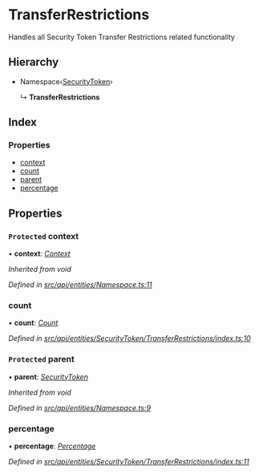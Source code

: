 # TransferRestrictions

Handles all Security Token Transfer Restrictions related functionality

## Hierarchy

* Namespace‹[SecurityToken](securitytoken.md)›

  ↳ **TransferRestrictions**

## Index

### Properties

* [context](transferrestrictions.md#protected-context)
* [count](transferrestrictions.md#count)
* [parent](transferrestrictions.md#protected-parent)
* [percentage](transferrestrictions.md#percentage)

## Properties

### `Protected` context

• **context**: [_Context_](context.md)

_Inherited from void_

_Defined in_ [_src/api/entities/Namespace.ts:11_](https://github.com/PolymathNetwork/polymesh-sdk/blob/a0872cf4/src/api/entities/Namespace.ts#L11)

### count

• **count**: [_Count_](count.md)

_Defined in_ [_src/api/entities/SecurityToken/TransferRestrictions/index.ts:10_](https://github.com/PolymathNetwork/polymesh-sdk/blob/a0872cf4/src/api/entities/SecurityToken/TransferRestrictions/index.ts#L10)

### `Protected` parent

• **parent**: [_SecurityToken_](securitytoken.md)

_Inherited from void_

_Defined in_ [_src/api/entities/Namespace.ts:9_](https://github.com/PolymathNetwork/polymesh-sdk/blob/a0872cf4/src/api/entities/Namespace.ts#L9)

### percentage

• **percentage**: [_Percentage_](percentage.md)

_Defined in_ [_src/api/entities/SecurityToken/TransferRestrictions/index.ts:11_](https://github.com/PolymathNetwork/polymesh-sdk/blob/a0872cf4/src/api/entities/SecurityToken/TransferRestrictions/index.ts#L11)

